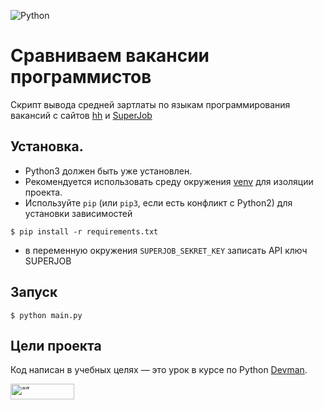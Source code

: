 ![Python](https://img.shields.io/badge/python-3670A0?style=for-the-badge&logo=python&logoColor=ffdd54)
# Сравниваем вакансии программистов

Скрипт вывода средней зартлаты по языкам программирования
вакансий с сайтов [hh](https://hh.ru/) и [SuperJob](https://russia.superjob.ru/)


## Установка.
- Python3 должен быть уже установлен.
- Рекомендуется использовать среду окружения [venv](https://docs.python.org/3/library/venv.html) 
для изоляции проекта.
 - Используйте `pip` (или `pip3`, если есть конфликт с Python2) для установки зависимостей
```console
$ pip install -r requirements.txt
```
* в переменную окружения `SUPERJOB_SEKRET_KEY` записать API ключ SUPERJOB

## Запуск

```console
$ python main.py
```

## Цели проекта

Код написан в учебных целях — это урок в курсе по Python [Devman](https://dvmn.org).


<img src="https://dvmn.org/assets/img/logo.8d8f24edbb5f.svg" alt= “” width="102" height="25">
